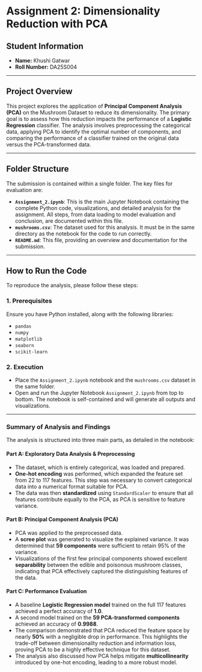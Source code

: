 # Assignment 2: Dimensionality Reduction with PCA

## Student Information

- **Name:** Khushi Gatwar
- **Roll Number:** DA25S004

---

## Project Overview

This project explores the application of **Principal Component Analysis (PCA)** on the Mushroom Dataset to reduce its dimensionality. The primary goal is to assess how this reduction impacts the performance of a **Logistic Regression** classifier. The analysis involves preprocessing the categorical data, applying PCA to identify the optimal number of components, and comparing the performance of a classifier trained on the original data versus the PCA-transformed data.

---

## Folder Structure

The submission is contained within a single folder. The key files for evaluation are:

- **`Assignment_2.ipynb`**: This is the main Jupyter Notebook containing the complete Python code, visualizations, and detailed analysis for the assignment. All steps, from data loading to model evaluation and conclusion, are documented within this file.
- **`mushrooms.csv`**: The dataset used for this analysis. It must be in the same directory as the notebook for the code to run correctly.
- **`README.md`**: This file, providing an overview and documentation for the submission.

---

## How to Run the Code

To reproduce the analysis, please follow these steps:

### 1. Prerequisites
Ensure you have Python installed, along with the following libraries:
   - `pandas`
   - `numpy`
   - `matplotlib`
   - `seaborn`
   - `scikit-learn`



### 2. Execution
- Place the `Assignment_2.ipynb` notebook and the `mushrooms.csv` dataset in the same folder.
- Open and run the Jupyter Notebook `Assignment_2.ipynb` from top to bottom. The notebook is self-contained and will generate all outputs and visualizations.

---

### Summary of Analysis and Findings
The analysis is structured into three main parts, as detailed in the notebook:

#### Part A: Exploratory Data Analysis & Preprocessing
- The dataset, which is entirely categorical, was loaded and prepared.
- **One-hot encoding** was performed, which expanded the feature set from 22 to 117 features. This step was necessary to convert categorical data into a numerical format suitable for PCA.
- The data was then **standardized** using `StandardScaler` to ensure that all features contribute equally to the PCA, as PCA is sensitive to feature variance.

#### Part B: Principal Component Analysis (PCA)
- PCA was applied to the preprocessed data.
- A **scree plot** was generated to visualize the explained variance. It was determined that **59 components** were sufficient to retain 95% of the variance.
- Visualizations of the first few principal components showed excellent **separability** between the edible and poisonous mushroom classes, indicating that PCA effectively captured the distinguishing features of the data.

#### Part C: Performance Evaluation
- A baseline **Logistic Regression model** trained on the full 117 features achieved a perfect accuracy of **1.0**.
- A second model trained on the **59 PCA-transformed components** achieved an accuracy of **0.9988**.
- The comparison demonstrated that PCA reduced the feature space by nearly **50%** with a negligible drop in performance. This highlights the trade-off between dimensionality reduction and information loss, proving PCA to be a highly effective technique for this dataset.
- The analysis also discussed how PCA helps mitigate **multicollinearity** introduced by one-hot encoding, leading to a more robust model.
